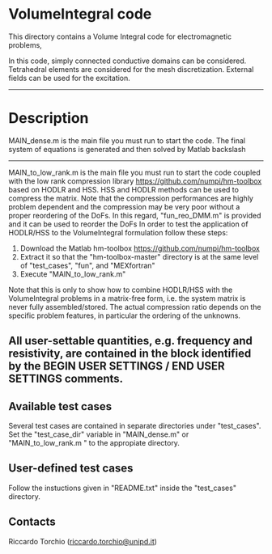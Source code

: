 # VolumeIntegral code 

This directory contains a Volume Integral code for electromagnetic problems,


In this code, simply connected conductive domains can be considered. 
Tetrahedral elements are considered for the mesh discretization.
External fields can be used for the excitation.

-------------------------------------------------------------------

# Description
 
MAIN_dense.m is the main file you must run to start the code. 
                      The final system of equations is generated and then solved by Matlab backslash

-------------------------------------------------------------------

MAIN_to_low_rank.m is the main file you must run to start the code coupled with the low rank compression library https://github.com/numpi/hm-toolbox based on HODLR and HSS. HSS and HODLR methods can be used to compress the matrix.
Note that the compression performances are highly problem dependent and the compression may be very poor without a proper reordering of the DoFs.
In this regard, "fun_reo_DMM.m" is provided and it can be used to reorder the DoFs 
In order to test the application of HODLR/HSS to the VolumeIntegral  formulation follow these steps:

1. Download the Matlab hm-toolbox https://github.com/numpi/hm-toolbox
2. Extract it so that the "hm-toolbox-master" directory is at the same level of "test_cases", "fun", and "MEXfortran" 		 
3. Execute "MAIN_to_low_rank.m"

Note that this is only to show how to combine HODLR/HSS with the VolumeIntegral problems in a matrix-free form, i.e. the system matrix is never fully assembled/stored. 
The actual compression ratio depends on the specific problem features, in particular the ordering of the unknowns.

All user-settable quantities, e.g. frequency and resistivity, are contained in the block identified by the 
BEGIN USER SETTINGS / END USER SETTINGS comments.
-------------------------------------------------------------------

Available test cases
--------------------
Several test cases are contained in separate directories under "test_cases". 
Set the "test_case_dir" variable in "MAIN_dense.m" or "MAIN_to_low_rank.m " to the appropiate directory.

User-defined test cases
-----------------------
Follow the instuctions given in "README.txt" inside the "test_cases" directory.

Contacts
-----------------------
Riccardo Torchio (riccardo.torchio@unipd.it)
